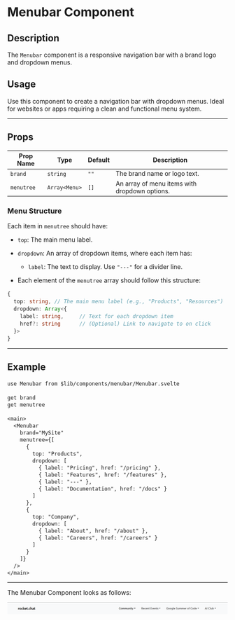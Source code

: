 # Menubar Component

## Description
The `Menubar` component is a responsive navigation bar with a brand logo and dropdown menus.
## Usage

Use this component to create a navigation bar with dropdown menus. Ideal for websites or apps requiring a clean and functional menu system.

---

## Props

| Prop Name  | Type          | Default | Description                                   |
| ---------- | ------------- | ------- | --------------------------------------------- |
| `brand`    | `string`      | `""`    | The brand name or logo text.                  |
| `menutree` | `Array<Menu>` | `[]`    | An array of menu items with dropdown options. |

### Menu Structure

Each item in `menutree` should have:

- `top`: The main menu label.
- `dropdown`: An array of dropdown items, where each item has:
  - `label`: The text to display. Use `"---"` for a divider line.

- Each element of the `menutree` array should follow this structure:

```ts
{
  top: string, // The main menu label (e.g., "Products", "Resources")
  dropdown: Array<{
    label: string,     // Text for each dropdown item
    href?: string      // (Optional) Link to navigate to on click
  }>
}
```

---

## Example

```svelte
use Menubar from $lib/components/menubar/Menubar.svelte

get brand
get menutree

<main>
  <Menubar 
    brand="MySite" 
    menutree={[
      {
        top: "Products",
        dropdown: [
          { label: "Pricing", href: "/pricing" },
          { label: "Features", href: "/features" },
          { label: "---" },
          { label: "Documentation", href: "/docs" }
        ]
      },
      {
        top: "Company",
        dropdown: [
          { label: "About", href: "/about" },
          { label: "Careers", href: "/careers" }
        ]
      }
    ]}
  />
</main>
```

---

The Menubar Component looks as follows:

![Menubar image.](./docsImages/MenubarImage.png "This is a Menubar component image.")
